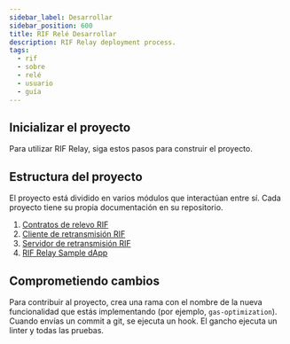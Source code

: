 ```yaml
---
sidebar_label: Desarrollar
sidebar_position: 600
title: RIF Relé Desarrollar
description: RIF Relay deployment process.
tags:
  - rif
  - sobre
  - relé
  - usuario
  - guía
---
```


## Inicializar el proyecto

Para utilizar RIF Relay, siga estos pasos para construir el proyecto.

## Estructura del proyecto

El proyecto está dividido en varios módulos que interactúan entre sí.
Cada proyecto tiene su propia documentación en su repositorio.

1. [Contratos de relevo RIF](https://github.com/rsksmart/rif-relay-contracts)
2. [Cliente de retransmisión RIF](https://github.com/rsksmart/rif-relay-client)
3. [Servidor de retransmisión RIF](https://github.com/rsksmart/rif-relay-server)
4. [RIF Relay Sample dApp](https://github.com/rsksmart/rif-relay-sample-dapp)

## Comprometiendo cambios

Para contribuir al proyecto, crea una rama con el nombre de la nueva funcionalidad que estás implementando (por ejemplo, `gas-optimization`). Cuando envías un commit a git, se ejecuta un hook. El gancho ejecuta un linter y todas las pruebas.